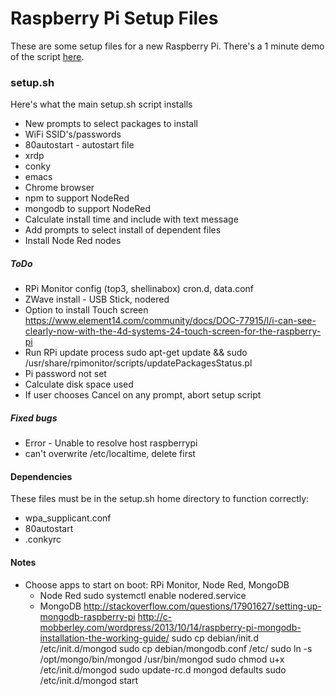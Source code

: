 # Raspberry Pi Setup Files

These are some setup files for a new Raspberry Pi. There's a 1 minute demo of the script [here](https://youtu.be/llwiVLaB8lU).

### setup.sh

Here's what the main setup.sh script installs

* New prompts to select packages to install
* WiFi SSID's/passwords
* 80autostart - autostart file
* xrdp
* conky
* emacs
* Chrome browser
* npm to support NodeRed
* mongodb to support NodeRed
* Calculate install time and include with text message
* Add prompts to select install of dependent files
* Install Node Red nodes

##### ToDo

* RPi Monitor config (top3, shellinabox)
    cron.d, data.conf
* ZWave install - USB Stick, nodered
* Option to install Touch screen
   https://www.element14.com/community/docs/DOC-77915/l/i-can-see-clearly-now-with-the-4d-systems-24-touch-screen-for-the-raspberry-pi
* Run RPi update process
   sudo apt-get update && sudo /usr/share/rpimonitor/scripts/updatePackagesStatus.pl
* Pi password not set
* Calculate disk space used
* If user chooses Cancel on any prompt, abort setup script

##### Fixed bugs

* Error - Unable to resolve host raspberrypi
* can't overwrite /etc/localtime, delete first

#### Dependencies

These files must be in the setup.sh home directory to function correctly:

* wpa_supplicant.conf
* 80autostart
* .conkyrc

#### Notes

* Choose apps to start on boot: RPi Monitor, Node Red, MongoDB
  * Node Red
     sudo systemctl enable nodered.service
  * MongoDB
    http://stackoverflow.com/questions/17901627/setting-up-mongodb-raspberry-pi
    http://c-mobberley.com/wordpress/2013/10/14/raspberry-pi-mongodb-installation-the-working-guide/
    sudo cp debian/init.d /etc/init.d/mongod
    sudo cp debian/mongodb.conf /etc/
    sudo ln -s /opt/mongo/bin/mongod /usr/bin/mongod
    sudo chmod u+x /etc/init.d/mongod
    sudo update-rc.d mongod defaults
    sudo /etc/init.d/mongod start
